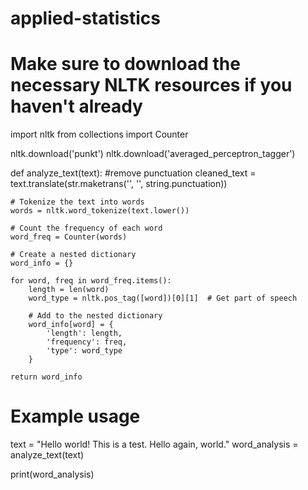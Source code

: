 # applied-statistics

# Make sure to download the necessary NLTK resources if you haven't already
import nltk
from collections import Counter

nltk.download('punkt')
nltk.download('averaged_perceptron_tagger')

def analyze_text(text):
    #remove punctuation
    cleaned_text = text.translate(str.maketrans('', '', string.punctuation))
    
    # Tokenize the text into words
    words = nltk.word_tokenize(text.lower())
    
    # Count the frequency of each word
    word_freq = Counter(words)

    # Create a nested dictionary
    word_info = {}
    
    for word, freq in word_freq.items():
        length = len(word)
        word_type = nltk.pos_tag([word])[0][1]  # Get part of speech
        
        # Add to the nested dictionary
        word_info[word] = {
            'length': length,
            'frequency': freq,
            'type': word_type
        }

    return word_info

# Example usage
text = "Hello world! This is a test. Hello again, world."
word_analysis = analyze_text(text)

print(word_analysis)
